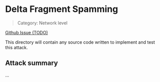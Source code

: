 # Delta Fragment Spamming

> Category: Network level

[Github Issue (TODO)]()

This directory will contain any source code written to implement and test this attack.

## Attack summary

...